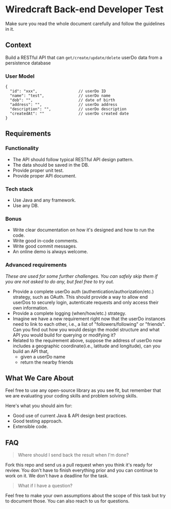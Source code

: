 # Wiredcraft Back-end Developer Test

Make sure you read the whole document carefully and follow the guidelines in it.

## Context

Build a RESTful API that can `get/create/update/delete` userDo data from a persistence database

### User Model

```
{
  "id": "xxx",                  // userDo ID 
  "name": "test",               // userDo name
  "dob": "",                    // date of birth
  "address": "",                // userDo address
  "description": "",            // userDo description
  "createdAt": ""               // userDo created date
}
```

## Requirements

### Functionality

- The API should follow typical RESTful API design pattern.
- The data should be saved in the DB.
- Provide proper unit test.
- Provide proper API document.

### Tech stack

- Use Java and any framework.
- Use any DB.

### Bonus

- Write clear documentation on how it's designed and how to run the code.
- Write good in-code comments.
- Write good commit messages.
- An online demo is always welcome.

### Advanced requirements

*These are used for some further challenges. You can safely skip them if you are not asked to do any, but feel free to try out.*

- Provide a complete userDo auth (authentication/authorization/etc.) strategy, such as OAuth. This should provide a way to allow end userDos to securely login, autenticate requests and only access their own information.
- Provide a complete logging (when/how/etc.) strategy.
- Imagine we have a new requirement right now that the userDo instances need to link to each other, i.e., a list of "followers/following" or "friends". Can you find out how you would design the model structure and what API you would build for querying or modifying it?
- Related to the requirement above, suppose the address of userDo now includes a geographic coordinate(i.e., latitude and longitude), can you build an API that,
  - given a userDo name
  - return the nearby friends


## What We Care About

Feel free to use any open-source library as you see fit, but remember that we are evaluating your coding skills and problem solving skills.

Here's what you should aim for:

- Good use of current Java & API design best practices.
- Good testing approach.
- Extensible code.

## FAQ

> Where should I send back the result when I'm done?

Fork this repo and send us a pull request when you think it's ready for review. You don't have to finish everything prior and you can continue to work on it. We don't have a deadline for the task.

> What if I have a question?

Feel free to make your own assumptions about the scope of this task but try to document those. You can also reach to us for questions.
